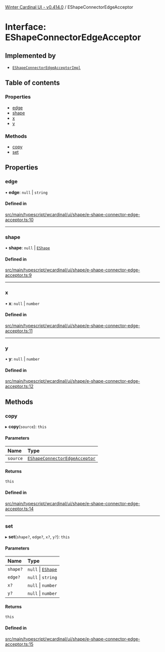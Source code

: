 [Winter Cardinal UI - v0.414.0](../index.md) / EShapeConnectorEdgeAcceptor

# Interface: EShapeConnectorEdgeAcceptor

## Implemented by

- [`EShapeConnectorEdgeAcceptorImpl`](../classes/EShapeConnectorEdgeAcceptorImpl.md)

## Table of contents

### Properties

- [edge](EShapeConnectorEdgeAcceptor.md#edge)
- [shape](EShapeConnectorEdgeAcceptor.md#shape)
- [x](EShapeConnectorEdgeAcceptor.md#x)
- [y](EShapeConnectorEdgeAcceptor.md#y)

### Methods

- [copy](EShapeConnectorEdgeAcceptor.md#copy)
- [set](EShapeConnectorEdgeAcceptor.md#set)

## Properties

### edge

• **edge**: ``null`` \| `string`

#### Defined in

[src/main/typescript/wcardinal/ui/shape/e-shape-connector-edge-acceptor.ts:10](https://github.com/winter-cardinal/winter-cardinal-ui/blob/v0.414.0/src/main/typescript/wcardinal/ui/shape/e-shape-connector-edge-acceptor.ts#L10)

___

### shape

• **shape**: ``null`` \| [`EShape`](EShape.md)

#### Defined in

[src/main/typescript/wcardinal/ui/shape/e-shape-connector-edge-acceptor.ts:9](https://github.com/winter-cardinal/winter-cardinal-ui/blob/v0.414.0/src/main/typescript/wcardinal/ui/shape/e-shape-connector-edge-acceptor.ts#L9)

___

### x

• **x**: ``null`` \| `number`

#### Defined in

[src/main/typescript/wcardinal/ui/shape/e-shape-connector-edge-acceptor.ts:11](https://github.com/winter-cardinal/winter-cardinal-ui/blob/v0.414.0/src/main/typescript/wcardinal/ui/shape/e-shape-connector-edge-acceptor.ts#L11)

___

### y

• **y**: ``null`` \| `number`

#### Defined in

[src/main/typescript/wcardinal/ui/shape/e-shape-connector-edge-acceptor.ts:12](https://github.com/winter-cardinal/winter-cardinal-ui/blob/v0.414.0/src/main/typescript/wcardinal/ui/shape/e-shape-connector-edge-acceptor.ts#L12)

## Methods

### copy

▸ **copy**(`source`): `this`

#### Parameters

| Name | Type |
| :------ | :------ |
| `source` | [`EShapeConnectorEdgeAcceptor`](EShapeConnectorEdgeAcceptor.md) |

#### Returns

`this`

#### Defined in

[src/main/typescript/wcardinal/ui/shape/e-shape-connector-edge-acceptor.ts:14](https://github.com/winter-cardinal/winter-cardinal-ui/blob/v0.414.0/src/main/typescript/wcardinal/ui/shape/e-shape-connector-edge-acceptor.ts#L14)

___

### set

▸ **set**(`shape?`, `edge?`, `x?`, `y?`): `this`

#### Parameters

| Name | Type |
| :------ | :------ |
| `shape?` | ``null`` \| [`EShape`](EShape.md) |
| `edge?` | ``null`` \| `string` |
| `x?` | ``null`` \| `number` |
| `y?` | ``null`` \| `number` |

#### Returns

`this`

#### Defined in

[src/main/typescript/wcardinal/ui/shape/e-shape-connector-edge-acceptor.ts:15](https://github.com/winter-cardinal/winter-cardinal-ui/blob/v0.414.0/src/main/typescript/wcardinal/ui/shape/e-shape-connector-edge-acceptor.ts#L15)
